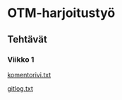 # OTM-harjoitustyö #

## Tehtävät ##

### Viikko 1 ###

[komentorivi.txt](https://github.com/stentho/otm-harjoitustyo/blob/master/laskarit/viikko1/gitlog.txt)

[gitlog.txt](https://github.com/stentho/otm-harjoitustyo/blob/master/laskarit/viikko1/gitlog.txt)
